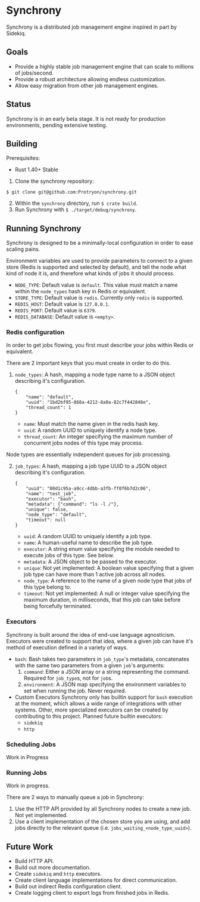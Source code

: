# Synchrony
Synchrony is a distributed job management engine inspired in part by Sidekiq.

## Goals

* Provide a highly stable job management engine that can scale to millions of jobs/second.
* Provide a robust architecture allowing endless customization.
* Allow easy migration from other job management engines.

## Status

Synchrony is in an early beta stage. It is not ready for production environments, pending extensive testing.

## Building

Prerequisites:
* Rust 1.40+ Stable

1. Clone the synchrony repository:
```
$ git clone git@github.com:Protryon/synchrony.git
```

2. Within the `synchrony` directory, run `$ crate build`.
3. Run Synchrony with `$ ./target/debug/synchrony`.

## Running Synchrony

Synchrony is designed to be a minimally-local configuration in order to ease scaling pains.

Environment variables are used to provide parameters to connect to a given store (Redis is supported and selected by default), and tell the node what kind of node it is, and therefore what kinds of jobs it should process.

* `NODE_TYPE`: Default value is `default`. This value must match a name within the `node_types` hash key in Redis or equivalent.
* `STORE_TYPE`: Default value is `redis`. Currently only `redis` is supported.
* `REDIS_HOST`: Default value is `127.0.0.1`.
* `REDIS_PORT`: Default value is `6379`.
* `REDIS_DATABASE`: Default value is `<empty>`.

### Redis configuration

In order to get jobs flowing, you first must describe your jobs within Redis or equivalent.

There are 2 important keys that you must create in order to do this.

1. `node_types`: A hash, mapping a node type name to a JSON object describing it's configuration.
    ```
    {
        "name": "default",
        "uuid": "1bd2bf95-868a-4212-8a0a-82c7f442848e",
        "thread_count": 1
    }
    ```
    * `name`: Must match the name given in the redis hash key.
    * `uuid`: A random UUID to uniquely identify a node type.
    * `thread_count`: An integer specifying the maximum number of concurrent jobs nodes of this type may process.

Node types are essentially independent queues for job processing.

2. `job_types`: A hash, mapping a job type UUID to a JSON object describing it's configuration.
    ```
    {
        "uuid": "80d1c95a-a9cc-4dbb-a3fb-ff0f6b7d2c06",
        "name": "test_job",
        "executor": "bash",
        "metadata": {"command": "ls -l /"},
        "unique": false,
        "node_type": "default",
        "timeout": null
    }
    ```
    * `uuid`: A random UUID to uniquely identify a job type.
    * `name`: A human-useful name to describe the job type.
    * `executor`: A string enum value specifying the module needed to execute jobs of this type. See below.
    * `metadata`: A JSON object to be passed to the executor.
    * `unique`: Not yet implemented: A boolean value specifying that a given job type can have more than 1 active job across all nodes.
    * `node_type`: A reference to the name of a given node type that jobs of this type belong to.
    * `timeout`: Not yet implemented: A null or integer value specifying the maximum duration, in milliseconds, that this job can take before being forcefully terminated.

### Executors
Synchrony is built around the idea of end-use language agnosticism. Executors were created to support that idea, where a given job can have it's method of execution defined in a variety of ways.

* `bash`: Bash takes two parameters in `job_type`'s metadata, concatenates with the same two parameters from a given `job`'s arguments:
    1. `command`: Either a JSON array or a string representing the command. Required for `job_type`s, not for `job`s.
    2. `environment`: A JSON map specifying the environment variables to set when running the job. Never required.
* Custom Executors
    Synchrony only has builtin support for `bash` execution at the moment, which allows a wide range of integrations with other systems. Other, more specialized executors can be created by contributing to this project. Planned future builtin executors:
    * `sidekiq`
    * `http`

### Scheduling Jobs

Work in Progress

### Running Jobs

Work in progress.

There are 2 ways to manually queue a job in Synchrony:
1. Use the HTTP API provided by all Synchrony nodes to create a new job.
    Not yet implemented.
2. Use a client implementation of the chosen store you are using, and add jobs directly to the relevant queue (i.e. `jobs_waiting_<node_type_uuid>`).

## Future Work
* Build HTTP API.
* Build out more documentation.
* Create `sidekiq` and `http` executors.
* Create client language implementations for direct communication.
* Build out indirect Redis configuration client.
* Create logging client to export logs from finished jobs in Redis.